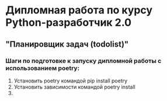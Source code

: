 # Дипломная работа по курсу Python-разработчик 2.0
## "Планировщик задач (todolist)"

### Шаги по подготовке к запуску дипломной работы с использованием poetry:
1. Установить poetry командой pip install poetry
2. Установить зависимости командой poetry install
3. 